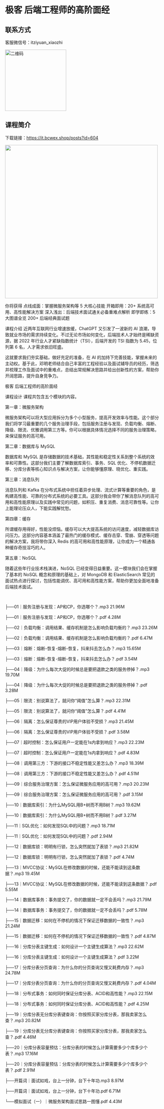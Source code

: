 # 极客 后端工程师的高阶面经

## 联系方式

客服微信号：itziyuan_xiaozhi

<img src="https://ziyuanyun.oss-cn-guangzhou.aliyuncs.com/common/20240614073449/666b82192834a.jpg" width="200" height="200" alt="二维码">

## 课程简介

下载链接：https://it.bcwex.shop/posts?id=604

<img src="https://ziyuanyun.oss-cn-guangzhou.aliyuncs.com/yun/20240515152125/664462755873f.jpg" width="500" alt="">

   你将获得    点线成面：掌握微服务架构等 5 大核心技能 开箱即用：20+ 系统高可用、高性能解决方案 深入浅出：后端技术面试通关必备重难点解析 即学即练：5 大图谱全览 200+ 后端经典面试题  

 

 

  课程介绍   近两年互联网行业增速放缓，ChatGPT 又引发了一波新的 AI 浪潮，导致就业市场的需求持续变化。不过无论市场如何变化，后端技术人才始终是稀缺资源，据 2022 年行业人才紧缺指数统计（TSI），后端开发的 TSI 指数为 5.45，位列第 6 名，人才需求依旧旺盛。

 这就要求我们夯实基础，做好充足的准备，在 AI 的加持下完善技能，掌握未来的主动权。基于此，邓明老师结合自己丰富的工程经验以及面试辅导员的经历，筛选并梳理工作及面试中的重难点，总结出常规解决思路并给出创新性的方案，帮助你开阔思路，提升自身竞争力。

 极客 后端工程师的高阶面经



 课程设计 课程共包含五个模块的内容。

 第一章：微服务架构

 微服务架构可以将大型应用拆分为多个小型服务，提高开发效率与性能。这个部分我们将学习最重要的几个服务治理手段，包括服务注册与发现、负载均衡、熔断、降级、限流、优雅调用第三方等。你可以根据具体情况选择不同的服务治理策略，来保证服务的高可用。

 第二章：数据库与 MySQL

 数据库和 MySQL 是存储数据的技术基础，其性能和稳定性关系到整个系统的效率和可靠性。这部分我们主要了解数据库索引、事务、SQL 优化、不停机数据迁移、分库分表等核心知识点与解决方案，让你能够懂原理、晓优化、重实践。

 第三章：消息队列

 消息队列和 Kafka 在分布式系统中担任着异步处理、流式计算等重要的角色，是构建高性能、可靠的分布式系统的必要工具。这部分我会带你了解消息队列的高可用和高性能原理以及实践中常见的问题，如积压、重复消费、消息可靠性等。让你上能理论压众人，下能实践解忧愁。

 第四章：缓存

 所谓缓存用得好，性能没烦恼。缓存可以大大提高系统的访问速度，减轻数据库访问压力。这部分内容基本涵盖了最热门的缓存模式、缓存击穿、雪崩、穿透等问题的解决方案，我将带你深入 Redis 的高可用和高性能原理，让你成为一个精通各种缓存奇技淫巧的人。

 第五章：NoSQL

 随着这些年行业技术栈演进，NoSQL 已经变得日益重要。这一模块我们会在掌握了基本的 NoSQL 概念和原理的基础上，对 MongoDB 和 ElasticSearch 常见的面试热点进行探讨，包括性能调优、高可用和高性能方案，帮助你更加全面地准备后端技术面试。

 &nbsp;

 

 

 

 ├──01｜服务注册与发现：AP和CP，你选哪个？.mp3 21.96M

 ├──01｜服务注册与发现：AP和CP，你选哪个？.pdf 4.28M

 ├──02｜负载均衡：调用结果、缓存机制是怎么影响负载均衡的？.mp3 23.26M

 ├──02｜负载均衡：调用结果、缓存机制是怎么影响负载均衡的？.pdf 6.47M

 ├──03｜熔断：熔断-恢复-熔断-恢复，抖来抖去怎么办？.mp3 15.65M

 ├──03｜熔断：熔断-恢复-熔断-恢复，抖来抖去怎么办？.pdf 3.54M

 ├──04｜降级：为什么每次大促的时候总是要把退款之类的服务停掉？.mp3 19.70M

 ├──04｜降级：为什么每次大促的时候总是要把退款之类的服务停掉？.pdf 3.28M

 ├──05｜限流：别说算法了，就问你“阈值”怎么算？.mp3 22.31M

 ├──05｜限流：别说算法了，就问你“阈值”怎么算？.pdf 4.41M

 ├──06｜隔离：怎么保证尊贵的VIP用户体验不受损？.mp3 21.45M

 ├──06｜隔离：怎么保证尊贵的VIP用户体验不受损？.pdf 3.58M

 ├──07｜超时控制：怎么保证用户一定能在1s内拿到响应？.mp3 22.23M

 ├──07｜超时控制：怎么保证用户一定能在1s内拿到响应？.pdf 4.83M

 ├──08｜调用第三方：下游的接口不稳定性能又差怎么办？.mp3 18.39M

 ├──08｜调用第三方：下游的接口不稳定性能又差怎么办？.pdf 4.51M

 ├──09｜综合服务治理方案：怎么保证微服务应用的高可用？.mp3 20.23M

 ├──09｜综合服务治理方案：怎么保证微服务应用的高可用？.pdf 3.15M

 ├──10｜数据库索引：为什么MySQL用B+树而不用B树？.mp3 19.62M

 ├──10｜数据库索引：为什么MySQL用B+树而不用B树？.pdf 3.27M

 ├──11｜SQL优化：如何发现SQL中的问题？.mp3 18.71M

 ├──11｜SQL优化：如何发现SQL中的问题？.pdf 2.94M

 ├──12｜数据库锁：明明有行锁，怎么突然就加了表锁？.mp3 21.82M

 ├──12｜数据库锁：明明有行锁，怎么突然就加了表锁？.pdf 4.74M

 ├──13｜MVCC协议：MySQL在修改数据的时候，还能不能读到这条数据？.mp3 19.45M

 ├──13｜MVCC协议：MySQL在修改数据的时候，还能不能读到这条数据？.pdf 5.55M

 ├──14｜数据库事务：事务提交了，你的数据就一定不会丢吗？.mp3 21.79M

 ├──14｜数据库事务：事务提交了，你的数据就一定不会丢吗？.pdf 5.78M

 ├──15｜数据迁移：如何在不停机的情况下保证迁移数据的一致性？.mp3 21.24M

 ├──15｜数据迁移：如何在不停机的情况下保证迁移数据的一致性？.pdf 4.87M

 ├──16｜分库分表主键生成：如何设计一个主键生成算法？.mp3 22.62M

 ├──16｜分库分表主键生成：如何设计一个主键生成算法？.pdf 3.22M

 ├──17｜分库分表分页查询：为什么你的分页查询又慢又耗费内存？.mp3 24.78M

 ├──17｜分库分表分页查询：为什么你的分页查询又慢又耗费内存？.pdf 4.04M

 ├──18｜分布式事务：如何同时保证分库分表、ACID和高性能？.mp3 22.15M

 ├──18｜分布式事务：如何同时保证分库分表、ACID和高性能？.pdf 4.25M

 ├──19｜分库分表无分库分表键查询：你按照买家分库分表，那我卖家怎么查？.mp3 20.82M

 ├──19｜分库分表无分库分表键查询：你按照买家分库分表，那我卖家怎么查？.pdf 4.46M

 ├──20｜分库分表容量预估：分库分表的时候怎么计算需要多少个库多少个表？.mp3 17.16M

 ├──20｜分库分表容量预估：分库分表的时候怎么计算需要多少个库多少个表？.pdf 2.91M

 ├──开篇词｜面试如戏，台上一分钟，台下十年功.mp3 8.97M

 ├──开篇词｜面试如戏，台上一分钟，台下十年功.pdf 6.71M

 └──模拟面试（一）｜微服务架构面试思路一图懂.pdf 4.43M

  